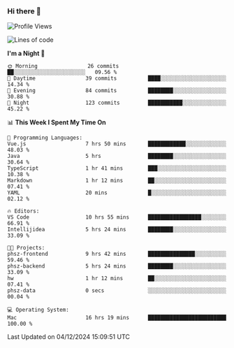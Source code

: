 ### Hi there 👋

<!--
**ALiersEL/ALiersEL** is a ✨ _special_ ✨ repository because its `README.md` (this file) appears on your GitHub profile.

Here are some ideas to get you started:

- 🔭 I’m currently working on ...
- 🌱 I’m currently learning ...
- 👯 I’m looking to collaborate on ...
- 🤔 I’m looking for help with ...
- 💬 Ask me about ...
- 📫 How to reach me: ...
- 😄 Pronouns: ...
- ⚡ Fun fact: ...
-->

<!--START_SECTION:waka-->
![Profile Views](http://img.shields.io/badge/Profile%20Views-0-blue)

![Lines of code](https://img.shields.io/badge/From%20Hello%20World%20I%27ve%20Written-7.6%20million%20lines%20of%20code-blue)

**I'm a Night 🦉** 

```text
🌞 Morning                26 commits          ██░░░░░░░░░░░░░░░░░░░░░░░   09.56 % 
🌆 Daytime                39 commits          ████░░░░░░░░░░░░░░░░░░░░░   14.34 % 
🌃 Evening                84 commits          ████████░░░░░░░░░░░░░░░░░   30.88 % 
🌙 Night                  123 commits         ███████████░░░░░░░░░░░░░░   45.22 % 
```


📊 **This Week I Spent My Time On** 

```text
💬 Programming Languages: 
Vue.js                   7 hrs 50 mins       ████████████░░░░░░░░░░░░░   48.03 % 
Java                     5 hrs               ████████░░░░░░░░░░░░░░░░░   30.64 % 
TypeScript               1 hr 41 mins        ███░░░░░░░░░░░░░░░░░░░░░░   10.38 % 
Markdown                 1 hr 12 mins        ██░░░░░░░░░░░░░░░░░░░░░░░   07.41 % 
YAML                     20 mins             █░░░░░░░░░░░░░░░░░░░░░░░░   02.12 % 

🔥 Editors: 
VS Code                  10 hrs 55 mins      █████████████████░░░░░░░░   66.91 % 
Intellijidea             5 hrs 24 mins       ████████░░░░░░░░░░░░░░░░░   33.09 % 

🐱‍💻 Projects: 
phsz-frontend            9 hrs 42 mins       ███████████████░░░░░░░░░░   59.46 % 
phsz-backend             5 hrs 24 mins       ████████░░░░░░░░░░░░░░░░░   33.09 % 
hw                       1 hr 12 mins        ██░░░░░░░░░░░░░░░░░░░░░░░   07.41 % 
phsz-data                0 secs              ░░░░░░░░░░░░░░░░░░░░░░░░░   00.04 % 

💻 Operating System: 
Mac                      16 hrs 19 mins      █████████████████████████   100.00 % 
```


 Last Updated on 04/12/2024 15:09:51 UTC
<!--END_SECTION:waka-->
